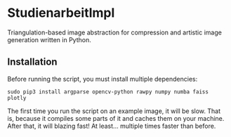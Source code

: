 # StudienarbeitImpl
Triangulation-based image abstraction for compression and artistic image generation written in Python.

## Installation
Before running the script, you must install multiple dependencies:
```
sudo pip3 install argparse opencv-python rawpy numpy numba faiss plotly
```

The first time you run the script on an example image, it will be slow.
That is, because it compiles some parts of it and caches them on your machine.
After that, it will blazing fast! At least... multiple times faster than before.
